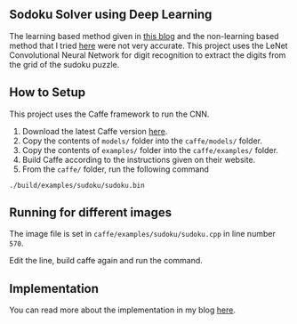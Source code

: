 ## Sodoku Solver using Deep Learning

The learning based method given in [this blog](http://aishack.in/tutorials/sudoku-grabber-opencv-plot/) and the non-learning based method that I tried [here](https://github.com/malreddysid/sudoku) were not very accurate. This project uses the LeNet Convolutional Neural Network for digit recognition to extract the digits from the grid of the sudoku puzzle.

## How to Setup

This project uses the Caffe framework to run the CNN.

1. Download the latest Caffe version [here](https://github.com/BVLC/caffe).
2. Copy the contents of `models/` folder into the `caffe/models/` folder.
3. Copy the contents of `examples/` folder into the `caffe/examples/` folder.
4. Build Caffe according to the instructions given on their website.
5. From the `caffe/` folder, run the following command
```shell
./build/examples/sudoku/sudoku.bin
```

## Running for different images

The image file is set in `caffe/examples/sudoku/sudoku.cpp` in line number `570`.

Edit the line, build caffe again and run the command.

## Implementation

You can read more about the implementation in my blog [here](https://malreddysid.github.io/deep_learning/2016/07/23/sudoku-solver-dl.html).
